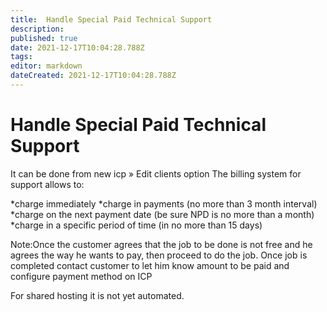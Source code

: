 ```yaml
---
title:  Handle Special Paid Technical Support 
description: 
published: true
date: 2021-12-17T10:04:28.788Z
tags: 
editor: markdown
dateCreated: 2021-12-17T10:04:28.788Z
---
```


# Handle Special Paid Technical Support 
It can be done from new icp » Edit clients option
The billing system for support allows to:
 
*charge immediately
*charge in payments (no more than 3 month interval)
*charge on the next payment date (be sure NPD is no more than a month)
*charge in a specific period of time (in no more than 15 days)

Note:Once the customer agrees that the job to be done is not free and he agrees the way he wants to pay, then proceed to do the job. Once job is completed contact customer to let him know amount to be paid and configure payment method on ICP

For shared hosting it is not yet automated.
